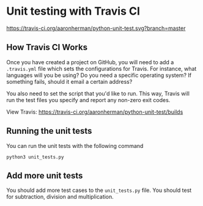 # Unit testing with Travis CI

https://travis-ci.org/aaronherman/python-unit-test.svg?branch=master

## How Travis CI Works
Once you have created a project on GitHub, you will need to add a `.travis.yml` file which sets the configurations for Travis. For instance, what languages will you be using? Do you need a specific operating system? If something fails, should it email a certain address? 

You also need to set the script that you'd like to run. This way, Travis will run the test files you specify and report any non-zero exit codes.

View Travis: https://travis-ci.org/aaronherman/python-unit-test/builds

## Running the unit tests
You can run the unit tests with the following command
```
python3 unit_tests.py
```

## Add more unit tests
You should add more test cases to the `unit_tests.py` file. You should test for subtraction, division and multiplication. 